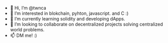 - 👋 Hi, I’m @twnca
- 👀 I’m interested in blokchain, pyhton, javascript. and C :)
- 🌱 I’m currently learning solidity and developing dApps.
- 💞️ I’m looking to collaborate on decentralized projects solving centralized world problems.
- 📫 DM me! :)

<!---
twnca/twnca is a ✨ special ✨ repository because its `README.md` (this file) appears on your GitHub profile.
You can click the Preview link to take a look at your changes.
--->
